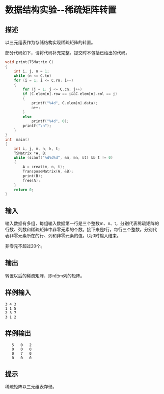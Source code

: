 # 数据结构实验--稀疏矩阵转置

## 描述

以三元组表作为存储结构实现稀疏矩阵的转置。

部分代码如下，请将代码补充完整。提交时不包括已给出的代码。

```c
void print(TSMatrix C)
{
	int i, j, n = 1;
	while (n <= C.tn)
	for (i = 1; i <= C.rn; i++)
	{
		for (j = 1; j <= C.cn; j++)
		if (C.elem[n].row == i&&C.elem[n].col == j)
		{
			printf("%4d", C.elem[n].data);
			n++;
		}
		else
			printf("%4d", 0);
		printf("\n");
	}
}
int  main()
{
	int i, j, m, n, k, t;
	TSMatrix *A, B;
	while (scanf("%d%d%d", &m, &n, &t) && t != 0)
	{
		A = creat(m, n, t);
		TransposeMatrix(A, &B);
		print(B);
		free(A);
	}
	return 0;
}
```

## 输入

输入数据有多组，每组输入数据第一行是三个整数m、n、t，分别代表稀疏矩阵的行数、列数和稀疏矩阵中非零元素的个数。接下来是t行，每行三个整数，分别代表非零元素所在的行、列和非零元素的值。t为0时输入结束。

非零元不超过20个。

## 输出

转置以后的稀疏矩阵，即n行m列的矩阵。

## 样例输入

```
3 4 3
1 1 5
2 3 7
3 1 2
```

## 样例输出

```
   5   0   2
   0   0   0
   0   7   0
   0   0   0
```

## 提示

稀疏矩阵以三元组表存储。